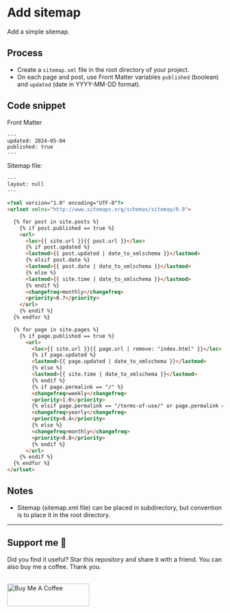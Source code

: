 # Add sitemap

Add a simple sitemap.

## Process

- Create a `sitemap.xml` file in the root directory of your project.
- On each page and post, use Front Matter variables `published` (boolean) and `updated` (date in YYYY-MM-DD format).

## Code snippet

Front Matter

```Front Matter
---
updated: 2024-05-04
published: true
---
```

Sitemap file:

```HTML
---
layout: null
---

<?xml version="1.0" encoding="UTF-8"?>
<urlset xmlns="http://www.sitemaps.org/schemas/sitemap/0.9">

  {% for post in site.posts %}
    {% if post.published == true %}
    <url>
      <loc>{{ site.url }}{{ post.url }}</loc>
      {% if post.updated %}
      <lastmod>{{ post.updated | date_to_xmlschema }}</lastmod>
      {% elsif post.date %}
      <lastmod>{{ post.date | date_to_xmlschema }}</lastmod>
      {% else %}
      <lastmod>{{ site.time | date_to_xmlschema }}</lastmod>
      {% endif %}
      <changefreq>monthly</changefreq>
      <priority>0.7</priority>
    </url>
    {% endif %}
  {% endfor %}

  {% for page in site.pages %}
    {% if page.published == true %}
      <url>
        <loc>{{ site.url }}{{ page.url | remove: "index.html" }}</loc>
        {% if page.updated %}
        <lastmod>{{ page.updated | date_to_xmlschema }}</lastmod>
        {% else %}
        <lastmod>{{ site.time | date_to_xmlschema }}</lastmod>
        {% endif %}
        {% if page.permalink == "/" %}
        <changefreq>weekly</changefreq>
        <priority>1.0</priority>
        {% elsif page.permalink == "/terms-of-use/" or page.permalink == "/privacy-policy/" %}
        <changefreq>yearly</changefreq>
        <priority>0.4</priority>
        {% else %}
        <changefreq>monthly</changefreq>
        <priority>0.8</priority>
        {% endif %}
      </url>
    {% endif %}
  {% endfor %}
</urlset>
```

## Notes

- Sitemap (sitemap.xml file) can be placed in subdirectory, but convention is to place it in the root directory.

---

## Support me 💓

Did you find it useful? Star this repository and share it with a friend. You can also buy me a coffee. Thank you.

<br>
<a href="https://www.buymeacoffee.com/mareklexuan" target="_blank"><img src="https://cdn.buymeacoffee.com/buttons/v2/default-yellow.png" alt="Buy Me A Coffee" style="height: 53px !important;width: 192px !important;" ></a>
<br>
